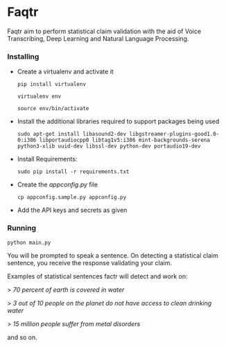 # Faqtr

Faqtr aim to perform statistical claim validation with the aid of Voice Transcribing, Deep Learning and Natural Language Processing.

### Installing

* Create a virtualenv and activate it

    `pip install virtualenv`

    `virtualenv env`

    `source env/bin/activate`

* Install the additional libraries required to support packages being used

  ```
  sudo apt-get install libasound2-dev libgstreamer-plugins-good1.0-0:i386 libportaudiocpp0 libtag1v5:i386 mint-backgrounds-serena python3-xlib uuid-dev libssl-dev python-dev portaudio19-dev
  ```

* Install Requirements:

	`sudo pip install -r requirements.txt`

* Create the *appconfig.py* file

    `cp appconfig.sample.py appconfig.py`

* Add the API keys and secrets as given

### Running

`python main.py`

You will be prompted to speak a sentence. On detecting a statistical claim sentence, you receive the response validating your claim.

Examples of statistical sentences factr will detect and work on:

\> *70 percent of earth is covered in water*

\> *3 out of 10 people on the planet do not have access to clean drinking water*

\> *15 million people suffer from metal disorders*

and so on.